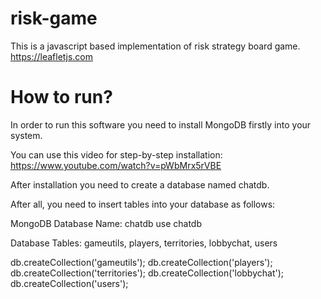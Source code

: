 # risk-game

This is a javascript based implementation of risk strategy board game.
https://leafletjs.com

# How to run?

In order to run this software you need to install MongoDB firstly into your system.  

You can use this video for step-by-step installation: https://www.youtube.com/watch?v=pWbMrx5rVBE

After installation you need to create a database named chatdb.

After all, you need to insert tables into your database as follows:

MongoDB
Database Name: chatdb
use chatdb

Database Tables: gameutils, players, territories, lobbychat, users

db.createCollection('gameutils');
db.createCollection('players'); 
db.createCollection('territories'); 
db.createCollection('lobbychat'); 
db.createCollection('users'); 
 
